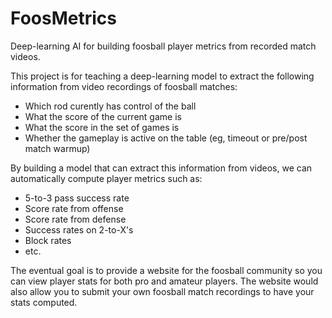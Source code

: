 # FoosMetrics
Deep-learning AI for building foosball player metrics from recorded match videos.

This project is for teaching a deep-learning model to extract the following information from video recordings of foosball matches:
* Which rod curently has control of the ball
* What the score of the current game is
* What the score in the set of games is
* Whether the gameplay is active on the table (eg, timeout or pre/post match warmup)

By building a model that can extract this information from videos, we can automatically compute player metrics such as:
* 5-to-3 pass success rate
* Score rate from offense
* Score rate from defense
* Success rates on 2-to-X's
* Block rates
* etc.

The eventual goal is to provide a website for the foosball community so you can view player stats for both pro and amateur players. The website would also allow you to submit your own foosball match recordings to have your stats computed.
